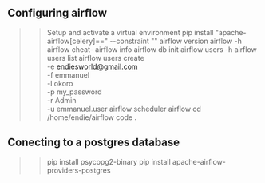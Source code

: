 ## Configuring airflow
>> Setup and activate a virtual environment
>> pip install "apache-airflow[celery]==<version>" --constraint "<constraintfile>"
>> airflow version
>> airflow -h
>> airflow cheat-
>> airflow info <!-- To get info about your current airflow installation -->
>> airflow db init
>> airflow users -h <!-- to show what command can be used to create users -->
>> airflow users list 
>> airflow users create \
    -e endiesworld@gmail.com \
    -f emmanuel \
    -l okoro \
    -p my_password \
    -r Admin \
    -u emmanuel.user
>> airflow scheduler
>> airflow 
>> cd /home/endie/airflow
>> code .

## Conecting to a postgres database
>> pip install psycopg2-binary
>> pip install apache-airflow-providers-postgres